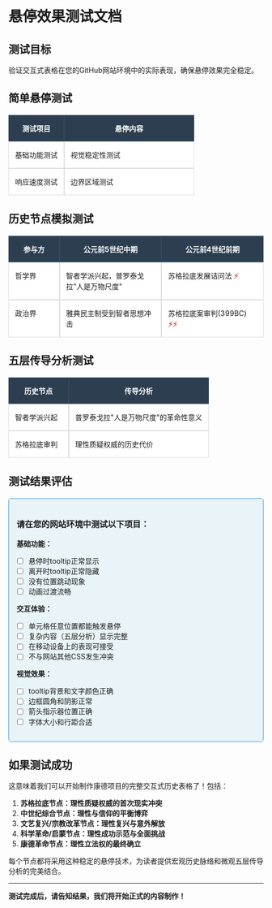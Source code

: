 # 悬停效果测试文档

## 测试目标

验证交互式表格在您的GitHub网站环境中的实际表现，确保悬停效果完全稳定。

<style>
/* 基于Grok分析的稳定悬停解决方案 */
.test-table {
    width: 100%;
    border-collapse: separate;
    border-spacing: 0;
    table-layout: fixed;
    margin: 20px 0;
    font-family: -apple-system, BlinkMacSystemFont, 'Segoe UI', Roboto, sans-serif;
}

.test-table th {
    background-color: #2c3e50;
    color: white;
    padding: 15px 12px;
    text-align: center;
    border: 1px solid #34495e;
    font-size: 14px;
    font-weight: bold;
}

.test-table td {
    border: 1px solid #ddd;
    padding: 15px 12px;
    vertical-align: top;
    background-color: #fff;
    position: relative;
    transition: background-color 0.2s ease;
    font-size: 14px;
    line-height: 1.5;
}

.test-table td:hover {
    background-color: #f8f9fa;
    cursor: pointer;
}

.cell-tooltip {
    opacity: 0;
    visibility: hidden;
    position: absolute;
    top: 100%;
    left: 0;
    background: #2c3e50;
    color: white;
    padding: 12px 15px;
    border-radius: 6px;
    box-shadow: 0 4px 15px rgba(0,0,0,0.3);
    z-index: 1000;
    font-size: 13px;
    line-height: 1.4;
    width: 280px;
    margin-top: 8px;
    transition: opacity 0.2s ease, visibility 0.2s ease;
    pointer-events: none;
}

.test-table td:hover .cell-tooltip {
    opacity: 1;
    visibility: visible;
}

.cell-tooltip::before {
    content: '';
    position: absolute;
    top: -6px;
    left: 20px;
    border-left: 6px solid transparent;
    border-right: 6px solid transparent;
    border-bottom: 6px solid #2c3e50;
}

.complex-tooltip {
    width: 320px;
}

.complex-tooltip h4 {
    margin: 0 0 8px 0;
    color: #3498db;
    font-size: 13px;
    border-bottom: 1px solid #3498db;
    padding-bottom: 4px;
}

.complex-tooltip ul {
    margin: 0;
    padding-left: 18px;
    list-style-type: disc;
}

.complex-tooltip li {
    margin-bottom: 4px;
    font-size: 12px;
}

.complex-tooltip li strong {
    color: #e74c3c;
}

.test-status {
    background-color: #e8f4f8;
    border: 1px solid #3498db;
    padding: 15px;
    border-radius: 5px;
    margin: 20px 0;
}

.collision-marker {
    color: #e74c3c;
    font-weight: bold;
}
</style>

## 简单悬停测试

<table class="test-table">
<thead>
<tr>
<th style="width: 30%;">测试项目</th>
<th style="width: 70%;">悬停内容</th>
</tr>
</thead>
<tbody>
<tr>
<td>
基础功能测试
<div class="cell-tooltip">如果您能看到这个提示，说明基础悬停功能正常工作</div>
</td>
<td>
视觉稳定性测试
<div class="cell-tooltip">测试tooltip是否会出现位置跳动或闪烁现象</div>
</td>
</tr>
<tr>
<td>
响应速度测试
<div class="cell-tooltip">测试悬停响应速度和动画流畅性</div>
</td>
<td>
边界区域测试
<div class="cell-tooltip">请在单元格的边缘和角落区域测试悬停效果</div>
</td>
</tr>
</tbody>
</table>

## 历史节点模拟测试

<table class="test-table">
<thead>
<tr>
<th style="width: 20%;">参与方</th>
<th style="width: 40%;">公元前5世纪中期</th>
<th style="width: 40%;">公元前4世纪前期</th>
</tr>
</thead>
<tbody>
<tr>
<td>
哲学界
<div class="cell-tooltip">理性质疑权威的哲学基础建立阶段</div>
</td>
<td>
智者学派兴起，普罗泰戈拉"人是万物尺度"
<div class="cell-tooltip">首次系统性地挑战传统的绝对真理观念，为理性主义奠定基础</div>
</td>
<td>
苏格拉底发展诘问法 <span class="collision-marker">⚡</span>
<div class="cell-tooltip">通过"知道自己无知"的方法论，确立了理性质疑的合法地位</div>
</td>
</tr>
<tr>
<td>
政治界
<div class="cell-tooltip">传统政治权威面临理性挑战的历史阶段</div>
</td>
<td>
雅典民主制受到智者思想冲击
<div class="cell-tooltip">传统的政治合法性开始受到基于理性论证的质疑</div>
</td>
<td>
苏格拉底案审判(399BC) <span class="collision-marker">⚡⚡</span>
<div class="cell-tooltip">理性质疑与政治权威的首次正面冲突，标志性历史事件</div>
</td>
</tr>
</tbody>
</table>

## 五层传导分析测试

<table class="test-table">
<thead>
<tr>
<th style="width: 30%;">历史节点</th>
<th style="width: 70%;">传导分析</th>
</tr>
</thead>
<tbody>
<tr>
<td>
智者学派兴起
<div class="cell-tooltip complex-tooltip">
<h4>智者学派兴起节点</h4>
<ul>
<li><strong>元价值层：</strong>绝对真理 → 相对主义</li>
<li><strong>核心价值层：</strong>神圣智慧 → 人文知识</li>
<li><strong>认知框架层：</strong>权威接受 → 理性辩论</li>
<li><strong>传播系统层：</strong>神庙教导 → 收费教学</li>
<li><strong>结构现实层：</strong>教育市场化，知识商品化</li>
</ul>
</div>
</td>
<td>
普罗泰戈拉"人是万物尺度"的革命性意义
<div class="cell-tooltip complex-tooltip">
这一表述彻底颠覆了传统的认识论基础，将真理的判断标准从超越性的神或自然转向了人类主体，为后续两千年的理性主义发展奠定了哲学基础。
</div>
</td>
</tr>
<tr>
<td>
苏格拉底审判
<div class="cell-tooltip complex-tooltip">
<h4>苏格拉底审判节点</h4>
<ul>
<li><strong>元价值层：</strong>理性质疑 → 政治权威反击</li>
<li><strong>核心价值层：</strong>个人良知 → 集体决定</li>
<li><strong>认知框架层：</strong>哲学思辨 → 法庭审判</li>
<li><strong>传播系统层：</strong>私人对话 → 公共审判</li>
<li><strong>结构现实层：</strong>死刑判决，理性与权力正面冲突</li>
</ul>
</div>
</td>
<td>
理性质疑权威的历史代价
<div class="cell-tooltip complex-tooltip">
苏格拉底之死标志着理性质疑与传统权威不可调和的根本冲突，同时也确立了理性殉道者的崇高地位，为后世的理性主义运动提供了精神象征。
</div>
</td>
</tr>
</tbody>
</table>

## 测试结果评估

<div class="test-status">
<h3>请在您的网站环境中测试以下项目：</h3>

**基础功能：**
- [ ] 悬停时tooltip正常显示
- [ ] 离开时tooltip正常隐藏
- [ ] 没有位置跳动现象
- [ ] 动画过渡流畅

**交互体验：**
- [ ] 单元格任意位置都能触发悬停
- [ ] 复杂内容（五层分析）显示完整
- [ ] 在移动设备上的表现可接受
- [ ] 不与网站其他CSS发生冲突

**视觉效果：**
- [ ] tooltip背景和文字颜色正确
- [ ] 边框圆角和阴影正常
- [ ] 箭头指示器位置正确
- [ ] 字体大小和行距合适
</div>

## 如果测试成功

这意味着我们可以开始制作康德项目的完整交互式历史表格了！包括：

1. **苏格拉底节点：理性质疑权威的首次现实冲突**
2. **中世纪综合节点：理性与信仰的平衡博弈**
3. **文艺复兴/宗教改革节点：理性复兴与意外解放**
4. **科学革命/启蒙节点：理性成功示范与全面挑战**
5. **康德革命节点：理性立法权的最终确立**

每个节点都将采用这种稳定的悬停技术，为读者提供宏观历史脉络和微观五层传导分析的完美结合。

---

**测试完成后，请告知结果，我们将开始正式的内容制作！**
